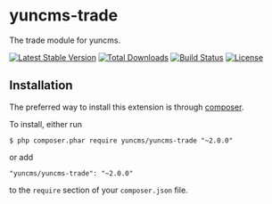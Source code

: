 # yuncms-trade

The trade module for yuncms.

[![Latest Stable Version](https://poser.pugx.org/yuncms/yuncms-trade/v/stable.png)](https://packagist.org/packages/yuncms/yuncms-trade)
[![Total Downloads](https://poser.pugx.org/yuncms/yuncms-trade/downloads.png)](https://packagist.org/packages/yuncms/yuncms-trade)
[![Build Status](https://img.shields.io/travis/yuncms/yuncms-trade.svg)](http://travis-ci.org/yuncms/yuncms-trade)
[![License](https://poser.pugx.org/yuncms/yuncms-trade/license.svg)](https://packagist.org/packages/yuncms/yuncms-trade)

## Installation

The preferred way to install this extension is through [composer](http://getcomposer.org/download/). 

To install, either run

```
$ php composer.phar require yuncms/yuncms-trade "~2.0.0"
```
or add

```
"yuncms/yuncms-trade": "~2.0.0"
```

to the ```require``` section of your `composer.json` file.